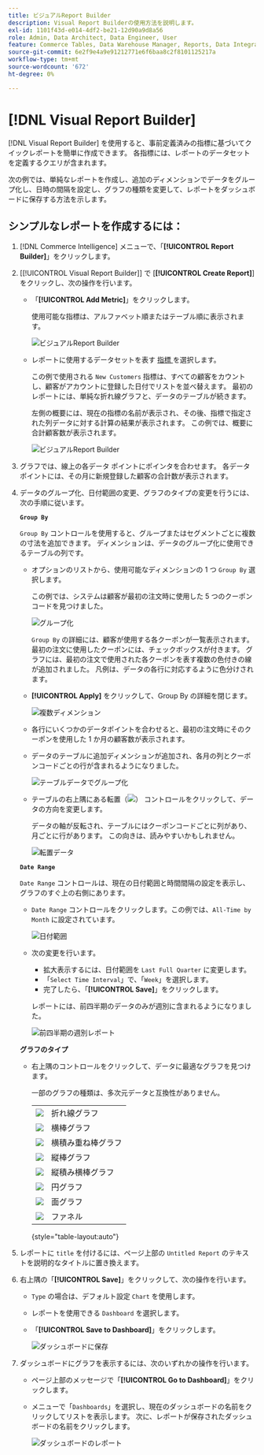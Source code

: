 ```yaml
---
title: ビジュアルReport Builder
description: Visual Report Builderの使用方法を説明します。
exl-id: 1101f43d-e014-4df2-be21-12d90a9d8a56
role: Admin, Data Architect, Data Engineer, User
feature: Commerce Tables, Data Warehouse Manager, Reports, Data Integration
source-git-commit: 6e2f9e4a9e91212771e6f6baa8c2f8101125217a
workflow-type: tm+mt
source-wordcount: '672'
ht-degree: 0%

---
```


# [!DNL Visual Report Builder]

[!DNL Visual Report Builder] を使用すると、事前定義済みの指標に基づいてクイックレポートを簡単に作成できます。 各指標には、レポートのデータセットを定義するクエリが含まれます。

次の例では、単純なレポートを作成し、追加のディメンションでデータをグループ化し、日時の間隔を設定し、グラフの種類を変更して、レポートをダッシュボードに保存する方法を示します。

## シンプルなレポートを作成するには：

1. [!DNL Commerce Intelligence] メニューで、「**[!UICONTROL Report Builder]**」をクリックします。

1. [[!UICONTROL Visual Report Builder]] で [**[!UICONTROL Create Report]**] をクリックし、次の操作を行います。

   * 「**[!UICONTROL Add Metric]**」をクリックします。

     使用可能な指標は、アルファベット順またはテーブル順に表示されます。

     ![ ビジュアルReport Builder](../../assets/magento-bi-visual-report-builder-add-metric.png)

   * レポートに使用するデータセットを表す [ 指標 ](../../data-user/reports/ess-manage-data-metrics.md) を選択します。

     この例で使用される `New Customers` 指標は、すべての顧客をカウントし、顧客がアカウントに登録した日付でリストを並べ替えます。 最初のレポートには、単純な折れ線グラフと、データのテーブルが続きます。

     左側の概要には、現在の指標の名前が表示され、その後、指標で指定された列データに対する計算の結果が表示されます。 この例では、概要に合計顧客数が表示されます。

     ![ ビジュアルReport Builder](../../assets/magento-bi-report-builder-untitled.png)

1. グラフでは、線上の各データ ポイントにポインタを合わせます。 各データポイントには、その月に新規登録した顧客の合計数が表示されます。

1. データのグループ化、日付範囲の変更、グラフのタイプの変更を行うには、次の手順に従います。

   **`Group By`**

   `Group By` コントロールを使用すると、グループまたはセグメントごとに複数の寸法を追加できます。 ディメンションは、データのグループ化に使用できるテーブルの列です。

   * オプションのリストから、使用可能なディメンションの 1 つ `Group By` 選択します。

     この例では、システムは顧客が最初の注文時に使用した 5 つのクーポンコードを見つけました。

     ![ グループ化 ](../../assets/magento-bi-report-builder-group-by-dimensions.png)

     `Group By` の詳細には、顧客が使用する各クーポンが一覧表示されます。 最初の注文に使用したクーポンには、チェックボックスが付きます。 グラフには、最初の注文で使用された各クーポンを表す複数の色付きの線が追加されました。 凡例は、データの各行に対応するように色分けされます。

   * **[!UICONTROL Apply]** をクリックして、Group By の詳細を閉じます。

     ![ 複数ディメンション ](../../assets/magento-bi-report-builder-group-by-dimension-detail.png)

   * 各行にいくつかのデータポイントを合わせると、最初の注文時にそのクーポンを使用した 1 か月の顧客数が表示されます。

   * データのテーブルに追加ディメンションが追加され、各月の列とクーポンコードごとの行が含まれるようになりました。

     ![ テーブルデータでグループ化 ](../../assets/magento-bi-report-builder-group-by-table-data.png)

   * テーブルの右上隅にある転置（![](../../assets/magento-bi-btn-transpose.png)） コントロールをクリックして、データの方向を変更します。

     データの軸が反転され、テーブルにはクーポンコードごとに列があり、月ごとに行があります。 この向きは、読みやすいかもしれません。

     ![ 転置データ ](../../assets/magento-bi-report-builder-group-by-table-data-transposed.png)

   **`Date Range`**

   `Date Range` コントロールは、現在の日付範囲と時間間隔の設定を表示し、グラフのすぐ上の右側にあります。

   * `Date Range` コントロールをクリックします。この例では、`All-Time by Month` に設定されています。

     ![ 日付範囲 ](../../assets/magento-bi-report-builder-date-range.png)

   * 次の変更を行います。

      * 拡大表示するには、日付範囲を `Last Full Quarter` に変更します。
      * 「`Select Time Interval`」で、「`Week`」を選択します。
      * 完了したら、「**[!UICONTROL Save]**」をクリックします。

     レポートには、前四半期のデータのみが週別に含まれるようになりました。

     ![ 前四半期の週別レポート ](../../assets/magento-bi-report-builder-date-range-quarter-by-week-chart.png)

   **グラフのタイプ**

   * 右上隅のコントロールをクリックして、データに最適なグラフを見つけます。

     一部のグラフの種類は、多次元データと互換性がありません。

     | | |
     |-----|-----|
     | ![](../../assets/magento-bi-btn-chart-line.png) | 折れ線グラフ |
     | ![](../../assets/magento-bi-btn-chart-horz-bar.png) | 横棒グラフ |
     | ![](../../assets/magento-bi-btn-chart-horz-stacked-bar.png) | 横積み重ね棒グラフ |
     | ![](../../assets/magento-bi-btn-chart-vert-bar.png) | 縦棒グラフ |
     | ![](../../assets/magento-bi-btn-chart-vert-stacked-bar.png) | 縦積み横棒グラフ |
     | ![](../../assets/magento-bi-btn-chart-pie.png) | 円グラフ |
     | ![](../../assets/magento-bi-btn-chart-area.png) | 面グラフ |
     | ![](../../assets/magento-bi-btn-chart-funnel.png) | ファネル |

     {style="table-layout:auto"}

1. レポートに `title` を付けるには、ページ上部の `Untitled Report` のテキストを説明的なタイトルに置き換えます。

1. 右上隅の「**[!UICONTROL Save]**」をクリックして、次の操作を行います。

   * `Type` の場合は、デフォルト設定 `Chart` を使用します。

   * レポートを使用できる `Dashboard` を選択します。

   * 「**[!UICONTROL Save to Dashboard]**」をクリックします。

     ![ ダッシュボードに保存 ](../../assets/magento-bi-report-builder-save-to-dashboard.png)

1. ダッシュボードにグラフを表示するには、次のいずれかの操作を行います。

   * ページ上部のメッセージで「**[!UICONTROL Go to Dashboard]**」をクリックします。

   * メニューで「`Dashboards`」を選択し、現在のダッシュボードの名前をクリックしてリストを表示します。 次に、レポートが保存されたダッシュボードの名前をクリックします。

     ![ ダッシュボードのレポート ](../../assets/magento-bi-report-builder-my-dashboard.png)
